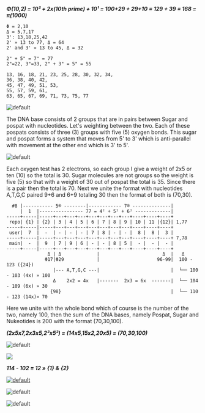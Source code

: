
***Φ(10,2) = 10² + 2x(10th prime) + 10¹ = 100+29 + 29+10 = 129 + 39 = 168 = π(1000)***

```
Φ = 2,10
Δ = 5,7,17
3': 13,18,25,42
2' » 13 to 77, Δ = 64
2' and 3' » 13 to 45, Δ = 32

2" + 5" = 7" = 77
2"=22, 3"=33, 2" + 3" = 5" = 55

13, 16, 18, 21, 23, 25, 28, 30, 32, 34, 
36, 38, 40, 42, 
45, 47, 49, 51, 53, 
55, 57, 59, 61, 
63, 65, 67, 69, 71, 73, 75, 77

```

![default](https://user-images.githubusercontent.com/36441664/100138286-651e1180-2ec0-11eb-9b27-ec206498380f.jpg)

The DNA base consists of 2 groups that are in pairs between Sugar and pospat with nucleotides. Let's weighting between the two. Each of these pospats consists of three (3) groups with five (5) oxygen bonds. This sugar and pospat forms a system that moves from 5' to 3' which is anti-parallel with movement at the other end which is 3' to 5'.

![default](https://user-images.githubusercontent.com/36441664/101623118-8d724800-3a4a-11eb-8773-e2fb0033fa4b.png)

Each oxygen test has 2 electrons, so each group I give a weight of 2x5 or ten (10) so the total is 30. Sugar molecules are not groups so the weight is five (5) so that with a weight of 30 out of pospat the total is 35. Since there is a pair then the total is 70. Next we unite the format with nucleotides A,T,G,C paired 9+6 and 6+9 totaling 30 then the format of both is (70,30).

```
  #8 |----------- 5® --------|------------ 7® --------------|
     |  1  |---------------- 77 = 4² + 5² + 6² -------------|
-----+-----|-----+---+---+---+---+---+---+---+----+----+----+
 repo| {1} | {2} | 3 | 4 | 5 | 6 | 7 | 8 | 9 | 10 | 11 |{12}| 1,77
-----+-----|-----+---+---+---+---+---+---+---+----+----+----+
 user|  7  |  -  | - | - | - | 7 | 8 | - | - |  8 |  8 |  3 |
-----+-----|-----+---+---+---+---+---+---+---+----+----+----+ 7,78
 main|  -  |  9  | 7 | 9 | 6 | - | - | 8 | 5 |  - |  - |  - |
-----+-----|-----+---+---+---+---+---+---+---+----+----+----+
               Δ | Δ             |                       Δ  |   Δ
              Φ17|Φ29            |                     96-99|  100 - 123 ({24})
                 |--- A,T,G,C ---|                          |  └── 100 - 103 (4x) » 100
                 Δ    2x2 = 4x   |-------  2x3 = 6x  -------|  └── 104 - 109 (6x) » 30
                {98}                                        |  └── 110 - 123 (14x)» 70
```

Here we unite with the whole bond which of course is the number of the two, namely 100, then the sum of the DNA bases, namely Pospat, Sugar and Nukeotides is 200 with the format (70,30,100).

***(2x5x7,2x3x5,2²x5²) = (14x5,15x2,20x5) = (70,30,100)***

![default](https://user-images.githubusercontent.com/36441664/101109773-3c0d2780-360a-11eb-9f21-57e2707c7d1e.jpg)

![](https://user-images.githubusercontent.com/36441664/84743781-9d99f500-afdc-11ea-8377-e0ecee9537ea.gif)

***114 - 102 = 12 » {1} & {2}***

[![default](https://user-images.githubusercontent.com/8466209/198813482-ac274a00-c025-46ce-9374-f9bcb0c3fd32.png)](https://github.com/jeffreytse/jekyll-deploy-action)

![default](https://user-images.githubusercontent.com/8466209/198410440-cb9003b9-ae7e-4637-aa5e-dcf968f9cb4f.png)

![default](https://user-images.githubusercontent.com/8466209/198940479-9a0d3ad0-b502-4df4-8093-fdac8e275552.png)

